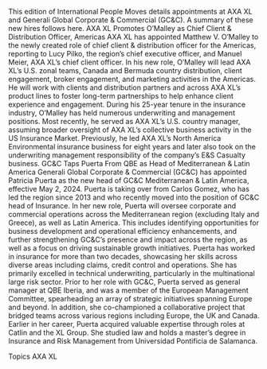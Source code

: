 This edition of International People Moves details appointments at AXA XL and Generali Global Corporate & Commercial (GC&C).
A summary of these new hires follows here.
AXA XL Promotes O’Malley as Chief Client & Distribution Officer, Americas
AXA XL has appointed Matthew V. O’Malley to the newly created role of chief client & distribution officer for the Americas, reporting to Lucy Pilko, the region’s chief executive officer, and Manuel Meier, AXA XL’s chief client officer.
In his new role, O’Malley will lead AXA XL’s U.S. zonal teams, Canada and Bermuda country distribution, client engagement, broker engagement, and marketing activities in the Americas. He will work with clients and distribution partners and across AXA XL’s product lines to foster long-term partnerships to help enhance client experience and engagement.
During his 25-year tenure in the insurance industry, O’Malley has held numerous underwriting and management positions. Most recently, he served as AXA XL’s U.S. country manager, assuming broader oversight of AXA XL’s collective business activity in the US Insurance Market. Previously, he led AXA XL’s North America Environmental insurance business for eight years and later also took on the underwriting management responsibility of the company’s E&S Casualty business.
GC&C Taps Puerta From QBE as Head of Mediterranean & Latin America
Generali Global Corporate & Commercial (GC&C) has appointed Patricia Puerta as the new head of GC&C Mediterranean & Latin America, effective May 2, 2024. Puerta is taking over from Carlos Gomez, who has led the region since 2013 and who recently moved into the position of GC&C head of Insurance.
In her new role, Puerta will oversee corporate and commercial operations across the Mediterranean region (excluding Italy and Greece), as well as Latin America. This includes identifying opportunities for business development and operational efficiency enhancements, and further strengthening GC&C’s presence and impact across the region, as well as a focus on driving sustainable growth initiatives.
Puerta has worked in insurance for more than two decades, showcasing her skills across diverse areas including claims, credit control and operations. She has primarily excelled in technical underwriting, particularly in the multinational large risk sector. Prior to her role with GC&C, Puerta served as general manager at QBE Iberia, and was a member of the European Management Committee, spearheading an array of strategic initiatives spanning Europe and beyond.
In addition, she co-championed a collaborative project that bridged teams across various regions including Europe, the UK and Canada. Earlier in her career, Puerta acquired valuable expertise through roles at Catlin and the XL Group. She studied law and holds a master’s degree in Insurance and Risk Management from Universidad Pontificia de Salamanca.

Topics
AXA XL
